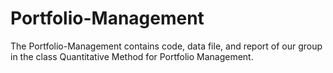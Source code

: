 # Portfolio-Management
The Portfolio-Management contains code, data file, and report of our group in the class Quantitative Method for Portfolio Management. 
